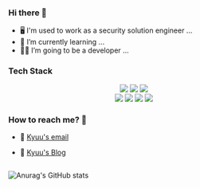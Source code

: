 ### Hi there 👋

- 🖥 I'm used to work as a security solution engineer ...
- 🌱 I’m currently learning ...
- ✊🏻 I’m going to be a developer ...

### Tech Stack

<div align=center> 
  <img src="https://img.shields.io/badge/java-007396?style=for-the-badge&logo=java&logoColor=white"> 
  <img src="https://img.shields.io/badge/springboot-6DB33F?style=for-the-badge&logo=springboot&logoColor=white">
  <img src="https://img.shields.io/badge/Springjpa-4FC08D?style=for-the-badge&logo=jpa&logoColor=white"> 
  
  <br>
  
  <img src="https://img.shields.io/badge/amazonaws-232F3E?style=for-the-badge&logo=amazonaws&logoColor=white">  
  <img src="https://img.shields.io/badge/amazon rds-61DAFB?style=for-the-badge&logo=amazonrds&logoColor=white"> 
  <img src="https://img.shields.io/badge/amazon s3-E34F26?style=for-the-badge&logo=amazons3&logoColor=white">
  <img src="https://img.shields.io/badge/mysql-4479A1?style=for-the-badge&logo=mysql&logoColor=white"> 
</div>
  

###

### How to reach me? 🤔
  
- 📮 [Kyuu's email](kyuung09@gmail.com)
  
- 📝 [Kyuu's Blog](https://kyuu-ng.tistory.com/)
  
  
##
###
  
![Anurag's GitHub stats](https://github-readme-stats.vercel.app/api?username=kyuung09&show_icons=true&theme=nord)
